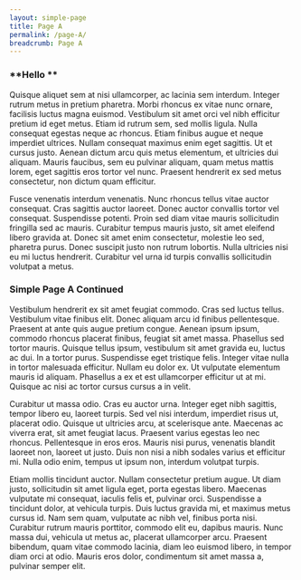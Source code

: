 ```yaml
---
layout: simple-page
title: Page A
permalink: /page-A/
breadcrumb: Page A
---
```


### **Hello **

Quisque aliquet sem at nisi ullamcorper, ac lacinia sem interdum. Integer rutrum metus in pretium pharetra. Morbi rhoncus ex vitae nunc ornare, facilisis luctus magna euismod. Vestibulum sit amet orci vel nibh efficitur pretium id eget metus. Etiam id rutrum sem, sed mollis ligula. Nulla consequat egestas neque ac rhoncus. Etiam finibus augue et neque imperdiet ultrices. Nullam consequat maximus enim eget sagittis. Ut et cursus justo. Aenean dictum arcu quis metus elementum, et ultricies dui aliquam. Mauris faucibus, sem eu pulvinar aliquam, quam metus mattis lorem, eget sagittis eros tortor vel nunc. Praesent hendrerit ex sed metus consectetur, non dictum quam efficitur.

Fusce venenatis interdum venenatis. Nunc rhoncus tellus vitae auctor consequat. Cras sagittis auctor laoreet. Donec auctor convallis tortor vel consequat. Suspendisse potenti. Proin sed diam vitae mauris sollicitudin fringilla sed ac mauris. Curabitur tempus mauris justo, sit amet eleifend libero gravida at. Donec sit amet enim consectetur, molestie leo sed, pharetra purus. Donec suscipit justo non rutrum lobortis. Nulla ultricies nisi eu mi luctus hendrerit. Curabitur vel urna id turpis convallis sollicitudin volutpat a metus.

### **Simple Page A Continued**

Vestibulum hendrerit ex sit amet feugiat commodo. Cras sed luctus tellus. Vestibulum vitae finibus elit. Donec aliquam arcu id finibus pellentesque. Praesent at ante quis augue pretium congue. Aenean ipsum ipsum, commodo rhoncus placerat finibus, feugiat sit amet massa. Phasellus sed tortor mauris. Quisque tellus ipsum, vestibulum sit amet gravida eu, luctus ac dui. In a tortor purus. Suspendisse eget tristique felis. Integer vitae nulla in tortor malesuada efficitur. Nullam eu dolor ex. Ut vulputate elementum mauris id aliquam. Phasellus a ex et est ullamcorper efficitur ut at mi. Quisque ac nisi ac tortor cursus cursus a in velit.

Curabitur ut massa odio. Cras eu auctor urna. Integer eget nibh sagittis, tempor libero eu, laoreet turpis. Sed vel nisi interdum, imperdiet risus ut, placerat odio. Quisque ut ultricies arcu, at scelerisque ante. Maecenas ac viverra erat, sit amet feugiat lacus. Praesent varius egestas leo nec rhoncus. Pellentesque in eros eros. Mauris nisi purus, venenatis blandit laoreet non, laoreet ut justo. Duis non nisi a nibh sodales varius et efficitur mi. Nulla odio enim, tempus ut ipsum non, interdum volutpat turpis.

Etiam mollis tincidunt auctor. Nullam consectetur pretium augue. Ut diam justo, sollicitudin sit amet ligula eget, porta egestas libero. Maecenas vulputate mi consequat, iaculis felis et, pulvinar orci. Suspendisse a tincidunt dolor, at vehicula turpis. Duis luctus gravida mi, et maximus metus cursus id. Nam sem quam, vulputate ac nibh vel, finibus porta nisi. Curabitur rutrum mauris porttitor, commodo elit eu, dapibus mauris. Nunc massa dui, vehicula ut metus ac, placerat ullamcorper arcu. Praesent bibendum, quam vitae commodo lacinia, diam leo euismod libero, in tempor diam orci at odio. Mauris eros dolor, condimentum sit amet massa a, pulvinar semper elit.
